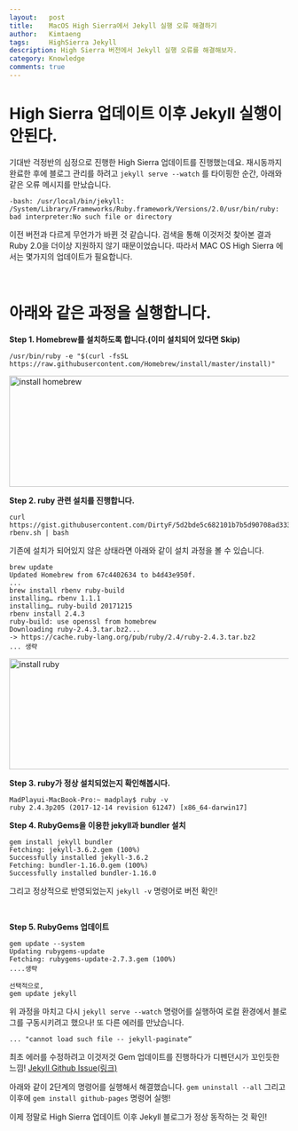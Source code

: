 ```yaml
---
layout:   post
title:    MacOS High Sierra에서 Jekyll 실행 오류 해결하기
author:   Kimtaeng
tags: 	  HighSierra Jekyll
description: High Sierra 버전에서 Jekyll 실행 오류를 해결해보자.
category: Knowledge
comments: true
---
```


# High Sierra 업데이트 이후 Jekyll 실행이 안된다.

기대반 걱정반의 심정으로 진행한 High Sierra 업데이트를 진행했는데요.
재시동까지 완료한 후에 블로그 관리를 하려고 ```jekyll serve --watch``` 를 타이핑한 순간, 아래와 같은 오류 메시지를 만났습니다.

```
-bash: /usr/local/bin/jekyll: /System/Library/Frameworks/Ruby.framework/Versions/2.0/usr/bin/ruby: bad interpreter:No such file or directory
```

이전 버전과 다르게 무언가가 바뀐 것 같습니다.
검색을 통해 이것저것 찾아본 결과 Ruby 2.0을 더이상 지원하지 않기 때문이었습니다.
따라서 MAC OS High Sierra 에서는 몇가지의 업데이트가 필요합니다.

<br/>

# 아래와 같은 과정을 실행합니다.

<b>Step 1. Homebrew를 설치하도록 합니다.(이미 설치되어 있다면 Skip)</b>
```
/usr/bin/ruby -e "$(curl -fsSL https://raw.githubusercontent.com/Homebrew/install/master/install)"
```
<img class="post_image" src="{{ site.baseurl }}/img/post/2018-03-08-jekyll-build-not-working-in-mac-os-high-sierra-1.png" width="600" height="200" alt="install homebrew"/>

<br/>

<b>Step 2. ruby 관련 설치를 진행합니다.</b>
```
curl https://gist.githubusercontent.com/DirtyF/5d2bde5c682101b7b5d90708ad333bf3/raw/bbac59647ac66016cf443caf7d48c6ae173ae57f/setup-rbenv.sh | bash
```
기존에 설치가 되어있지 않은 상태라면 아래와 같이 설치 과정을 볼 수 있습니다.
```
brew update
Updated Homebrew from 67c4402634 to b4d43e950f.
...
brew install rbenv ruby-build
installing… rbenv 1.1.1
installing… ruby-build 20171215
rbenv install 2.4.3
ruby-build: use openssl from homebrew
Downloading ruby-2.4.3.tar.bz2...
-> https://cache.ruby-lang.org/pub/ruby/2.4/ruby-2.4.3.tar.bz2
... 생략
```

<img class="post_image" src="{{ site.baseurl }}/img/post/2018-03-08-jekyll-build-not-working-in-mac-os-high-sierra-2.png" width="600" height="200" alt="install ruby"/>

<br/>

<b>Step 3. ruby가 정상 설치되었는지 확인해봅시다.</b>
```
MadPlayui-MacBook-Pro:~ madplay$ ruby -v
ruby 2.4.3p205 (2017-12-14 revision 61247) [x86_64-darwin17]
```

<b>Step 4. RubyGems을 이용한 jekyll과 bundler 설치</b>
```
gem install jekyll bundler
Fetching: jekyll-3.6.2.gem (100%)
Successfully installed jekyll-3.6.2
Fetching: bundler-1.16.0.gem (100%)
Successfully installed bundler-1.16.0
```
그리고 정상적으로 반영되었는지 ```jekyll -v``` 명령어로 버전 확인!

<br/>

<b>Step 5. RubyGems 업데이트</b>
```
gem update --system
Updating rubygems-update
Fetching: rubygems-update-2.7.3.gem (100%)
....생략

선택적으로,
gem update jekyll
```

위 과정을 마치고 다시 ```jekyll serve --watch``` 명령어를 실행하여
로컬 환경에서 블로그를 구동시키려고 했으나! 또 다른 에러를 만났습니다.

```
... "cannot load such file -- jekyll-paginate“
```
최초 에러를 수정하려고 이것저것 Gem 업데이트를 진행하다가 디펜던시가 꼬인듯한 느낌!
<a href="https://github.com/jekyll/jekyll/issues/4518" target="_blank">Jekyll Github Issue(링크)</a>

아래와 같이 2단계의 명령어를 실행해서 해결했습니다.
```gem uninstall --all``` 그리고 이후에 ```gem install github-pages``` 명령어 실행!

이제 정말로 High Sierra 업데이트 이후 Jekyll 블로그가 정상 동작하는 것 확인!